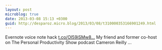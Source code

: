 ```yaml
---
layout: post
microblog: true
date: 2013-03-08 15:13 +0300
guid: http://desparoz.micro.blog/2013/03/08/t310000353166901249.html
---
```

Evernote voice note hack [t.co/OI59iSMw8...](http://t.co/OI59iSMw8H) My friend and former co-host on The Personal Productivity Show podcast Cameron Reilly ...
